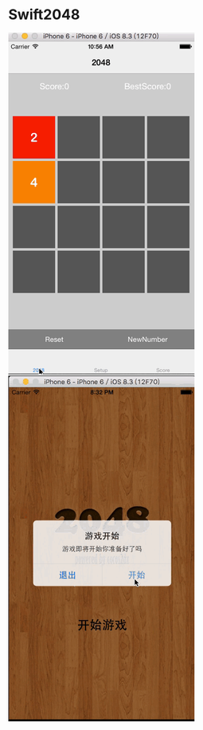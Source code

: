 # Swift2048
![image](https://github.com/flowers520/Swift2048/blob/master/2048.gif)
![image](https://github.com/flowers520/Swift2048/blob/master/2048.gif1.gif)
